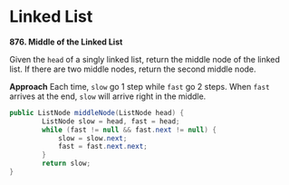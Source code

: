 # Linked List

__876. Middle of the Linked List__

Given the `head` of a singly linked list, return the middle node of the linked list.
If there are two middle nodes, return the second middle node.

__Approach__
Each time, `slow` go 1 step while `fast` go 2 steps.
When `fast` arrives at the end, `slow` will arrive right in the middle.

```java
public ListNode middleNode(ListNode head) {
        ListNode slow = head, fast = head;
        while (fast != null && fast.next != null) {
            slow = slow.next;
            fast = fast.next.next;
        }
        return slow;
}
```    
